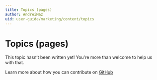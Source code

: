 ```yaml
---
title: Topics (pages)
author: AndreiMaz
uid: user-guide/marketing/content/topics
---
```

# Topics (pages)

This topic hasn’t been written yet! You're more than welcome to help us with that.

Learn more about how you can contribute on [GitHub](https://github.com/nopSolutions/nopCommerce-Docs/blob/master/CONTRIBUTING.md)
